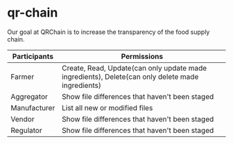 # qr-chain
Our goal at QRChain is to increase the transparency of the food supply chain.

| Participants | Permissions |
| --- | --- |
| Farmer | Create, Read, Update(can only update made ingredients), Delete(can only delete made ingredients)|
| Aggregator | Show file differences that haven't been staged |
| Manufacturer | List all new or modified files |
| Vendor | Show file differences that haven't been staged |
| Regulator | Show file differences that haven't been staged |
